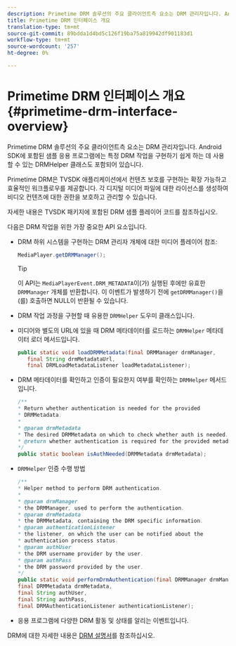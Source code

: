 ```yaml
---
description: Primetime DRM 솔루션의 주요 클라이언트측 요소는 DRM 관리자입니다. Android SDK에 포함된 샘플 응용 프로그램에는 특정 DRM 작업을 구현하기 쉽게 하는 데 사용할 수 있는 DRMHelper 클래스도 포함되어 있습니다.
title: Primetime DRM 인터페이스 개요
translation-type: tm+mt
source-git-commit: 89bdda1d4bd5c126f19ba75a819942df901183d1
workflow-type: tm+mt
source-wordcount: '257'
ht-degree: 0%

---
```



# Primetime DRM 인터페이스 개요 {#primetime-drm-interface-overview}

Primetime DRM 솔루션의 주요 클라이언트측 요소는 DRM 관리자입니다. Android SDK에 포함된 샘플 응용 프로그램에는 특정 DRM 작업을 구현하기 쉽게 하는 데 사용할 수 있는 DRMHelper 클래스도 포함되어 있습니다.

<!--<a id="section_4DD54E085AB345FE9BE00865E56B28DB"></a>-->

Primetime DRM은 TVSDK 애플리케이션에서 컨텐츠 보호를 구현하는 확장 가능하고 효율적인 워크플로우를 제공합니다. 각 디지털 미디어 파일에 대한 라이선스를 생성하여 비디오 컨텐츠에 대한 권한을 보호하고 관리할 수 있습니다.

자세한 내용은 TVSDK 패키지에 포함된 DRM 샘플 플레이어 코드를 참조하십시오.

다음은 DRM 작업을 위한 가장 중요한 API 요소입니다.

* DRM 하위 시스템을 구현하는 DRM 관리자 개체에 대한 미디어 플레이어 참조:

   ```java
   MediaPlayer.getDRMManager();
   ```

   >[!TIP]
   >
   >이 API는 `MediaPlayerEvent.DRM_METADATA`이(가) 실행된 후에만 유효한 `DRMManager` 개체를 반환합니다. 이 이벤트가 발생하기 전에 `getDRMManager()`을(를) 호출하면 NULL이 반환될 수 있습니다.

* DRM 작업 과정을 구현할 때 유용한 `DRMHelper` 도우미 클래스입니다.
* 미디어와 별도의 URL에 있을 때 DRM 메타데이터를 로드하는 `DRMHelper` 메타데이터 로더 메서드입니다.

   ```java
   public static void loadDRMMetadata(final DRMManager drmManager,  
      final String drmMetadataUrl,  
      final DRMLoadMetadataListener loadMetadataListener);
   ```

* DRM 메타데이터를 확인하고 인증이 필요한지 여부를 확인하는 `DRMHelper` 메서드입니다.

   ```java
   /** 
   * Return whether authentication is needed for the provided 
   * DRMMetadata. 
   * 
   * @param drmMetadata 
   * The desired DRMMetadata on which to check whether auth is needed. 
   * @return whether authentication is required for the provided metadata 
   */ 
   public static boolean isAuthNeeded(DRMMetadata drmMetadata);
   ```

* `DRMHelper` 인증 수행 방법

   ```java
   /** 
   * Helper method to perform DRM authentication. 
   * 
   * @param drmManager 
   * the DRMManager, used to perform the authentication. 
   * @param drmMetadata 
   * the DRMMetadata, containing the DRM specific information. 
   * @param authenticationListener 
   * the listener, on which the user can be notified about the 
   * authentication process status. 
   * @param authUser 
   * the DRM username provider by the user. 
   * @param authPass 
   * the DRM password provided by the user. 
   */ 
   public static void performDrmAuthentication(final DRMManager drmManager,  
   final DRMMetadata drmMetadata,  
   final String authUser,  
   final String authPass,  
   final DRMAuthenticationListener authenticationListener);
   ```

* 응용 프로그램에 다양한 DRM 활동 및 상태를 알리는 이벤트입니다.

<!--<a id="section_F58941D68EB94A5EBD1C7454D2A1B17A"></a>-->

DRM에 대한 자세한 내용은 [DRM 설명서](https://helpx.adobe.com/primetime/user-guide.html)를 참조하십시오.
